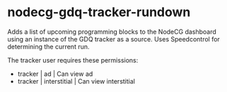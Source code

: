 # nodecg-gdq-tracker-rundown

Adds a list of upcoming programming blocks to the NodeCG dashboard using an instance
of the GDQ tracker as a source. Uses Speedcontrol for determining the current run.

The tracker user requires these permissions:
- tracker | ad | Can view ad
- tracker | interstitial | Can view interstitial
